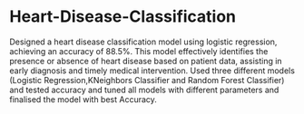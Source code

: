 # Heart-Disease-Classification
Designed a heart disease classification model using logistic regression, achieving an accuracy of 88.5%. This model effectively identifies the presence or absence of heart disease based on patient data, assisting in early diagnosis and timely medical intervention.
Used three different models (Logistic Regression,KNeighbors Classifier and Random Forest Classifier) and tested accuracy and tuned all models with different parameters and finalised the model with best Accuracy.

